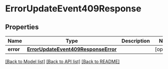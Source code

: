 # ErrorUpdateEvent409Response

## Properties
Name | Type | Description | Notes
------------ | ------------- | ------------- | -------------
**error** | [**ErrorUpdateEvent409ResponseError**](ErrorUpdateEvent409ResponseError.md) |  | [optional] 

[[Back to Model list]](../README.md#documentation-for-models) [[Back to API list]](../README.md#documentation-for-api-endpoints) [[Back to README]](../README.md)

